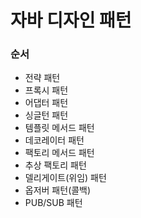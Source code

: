 # 자바 디자인 패턴
### 순서
- 전략 패턴
- 프록시 패턴
- 어댑터 패턴
- 싱글턴 패턴
- 템플릿 메서드 패턴
- 데코레이터 패턴
- 팩토리 메서드 패턴
- 추상 팩토리 패턴
- 델리게이트(위임) 패턴
- 옵저버 패턴(콜백)
- PUB/SUB 패턴